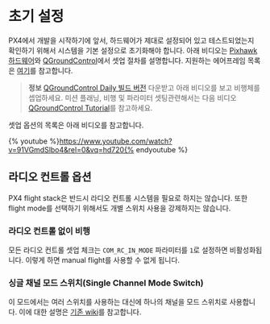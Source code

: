 # 초기 설정

PX4에서 개발을 시작하기에 앞서, 하드웨어가 제대로 설정되어 있고 테스트되었는지 확인하기 위해서 시스템을 기본 설정으로 초기화해야 합니다. 아래 비디오는 [Pixhawk 하드웨어](hardware-pixhawk.md)와 [QGroundControl](qgroundcontrol-intro.md)에서 셋업 절차를 설명합니다. 지원하는 에어프레임 목록은 [여기](airframes-architecture.md)를 참고합니다.

> **정보** [QGroundControl Daily 빌드 버전](http://qgroundcontrol.com/downloads) 다운받고 아래 비디오를 보고 비행체를 셉업하세요. 미션 플래닝, 비행 및 파라미터 셋팅관련해서는 다음 비디오 [QGroundControl Tutorial](http://dev.px4.io/qgroundcontrol-intro.html)를 참고하세요.

셋업 옵션의 목록은 아래 비디오를 참고합니다.

{% youtube %}https://www.youtube.com/watch?v=91VGmdSlbo4&rel=0&vq=hd720{% endyoutube %}

## 라디오 컨트롤 옵션

PX4 flight stack은 반드시 라디오 컨트롤 시스템을 필요로 하지는 않습니다. 또한 flight mode를 선택하기 위해서도 개별 스위치 사용을 강제하지는 않습니다.

### 라디오 컨트롤 없이 비행

모든 라디오 컨트롤 셋업 체크는 `COM_RC_IN_MODE` 파라미터를 `1`로 설정하면 비활성화됩니다. 이렇게 하면 manual flight를 사용할 수 없게 됩니다.

### 싱글 채널 모드 스위치(Single Channel Mode Switch)

이 모드에서는 여러 스위치를 사용하는 대신에 하나의 채널을 모드 스위치로 사용합니다. 이에 대한 설명은 [기존 wiki](https://pixhawk.org/peripherals/radio-control/opentx/single_channel_mode_switch)를 참고합니다.
